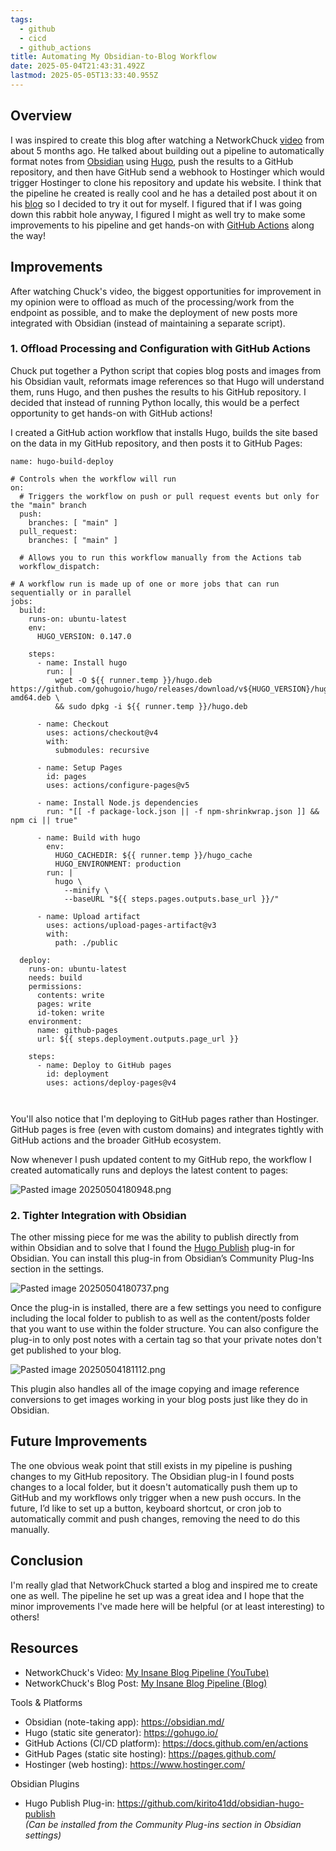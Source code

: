 ```yaml
---
tags:
  - github
  - cicd
  - github_actions
title: Automating My Obsidian-to-Blog Workflow
date: 2025-05-04T21:43:31.492Z
lastmod: 2025-05-05T13:33:40.955Z
---
```

## Overview

I was inspired to create this blog after watching a NetworkChuck [video](https://www.youtube.com/watch?v=dnE7c0ELEH8) from about 5 months ago. He talked about building out a pipeline to automatically format notes from [Obsidian](https://obsidian.md/) using [Hugo](https://gohugo.io/), push the results to a GitHub repository, and then have GitHub send a webhook to Hostinger which would trigger Hostinger to clone his repository and update his website. I think that the pipeline he created is really cool and he has a detailed post about it on his [blog](https://blog.networkchuck.com/posts/my-insane-blog-pipeline/) so I decided to try it out for myself. I figured that if I was going down this rabbit hole anyway, I figured I might as well try to make some improvements to his pipeline and get hands-on with [GitHub Actions](https://docs.github.com/en/actions) along the way!

## Improvements

After watching Chuck's video, the biggest opportunities for improvement in my opinion were to offload as much of the processing/work from the endpoint as possible, and to make the deployment of new posts more integrated with Obsidian (instead of maintaining a separate script).

### 1. Offload Processing and Configuration with GitHub Actions

Chuck put together a Python script that copies blog posts and images from his Obsidian vault, reformats image references so that Hugo will understand them, runs Hugo, and then pushes the results to his GitHub repository. I decided that instead of running Python locally, this would be a perfect opportunity to get hands-on with GitHub actions!

I created a GitHub action workflow that installs Hugo, builds the site based on the data in my GitHub repository, and then posts it to GitHub Pages:

```
name: hugo-build-deploy

# Controls when the workflow will run
on:
  # Triggers the workflow on push or pull request events but only for the "main" branch
  push:
    branches: [ "main" ]
  pull_request:
    branches: [ "main" ]

  # Allows you to run this workflow manually from the Actions tab
  workflow_dispatch:

# A workflow run is made up of one or more jobs that can run sequentially or in parallel
jobs:
  build:
    runs-on: ubuntu-latest
    env: 
      HUGO_VERSION: 0.147.0

    steps:
      - name: Install hugo
        run: |
          wget -O ${{ runner.temp }}/hugo.deb https://github.com/gohugoio/hugo/releases/download/v${HUGO_VERSION}/hugo_extended_${HUGO_VERSION}_linux-amd64.deb \
          && sudo dpkg -i ${{ runner.temp }}/hugo.deb

      - name: Checkout
        uses: actions/checkout@v4
        with:
          submodules: recursive

      - name: Setup Pages
        id: pages
        uses: actions/configure-pages@v5

      - name: Install Node.js dependencies
        run: "[[ -f package-lock.json || -f npm-shrinkwrap.json ]] && npm ci || true"

      - name: Build with hugo
        env:
          HUGO_CACHEDIR: ${{ runner.temp }}/hugo_cache
          HUGO_ENVIRONMENT: production
        run: |
          hugo \
            --minify \
            --baseURL "${{ steps.pages.outputs.base_url }}/"

      - name: Upload artifact
        uses: actions/upload-pages-artifact@v3
        with:
          path: ./public

  deploy:
    runs-on: ubuntu-latest
    needs: build
    permissions:
      contents: write
      pages: write
      id-token: write
    environment:
      name: github-pages
      url: ${{ steps.deployment.outputs.page_url }}

    steps:
      - name: Deploy to GitHub pages
        id: deployment
        uses: actions/deploy-pages@v4

        

```

You'll also notice that I'm deploying to GitHub pages rather than Hostinger. GitHub pages is free (even with custom domains) and integrates tightly with GitHub actions and the broader GitHub ecosystem.

Now whenever I push updated content to my GitHub repo, the workflow I created automatically runs and deploys the latest content to pages:

![Pasted image 20250504180948.png](/ob/attachments/Pasted%20image%2020250504180948.png)

### 2. Tighter Integration with Obsidian

The other missing piece for me was the ability to publish directly from within Obsidian and to solve that I found the [Hugo Publish](https://github.com/kirito41dd/obsidian-hugo-publish) plug-in for Obsidian. You can install this plug-in from Obsidian’s Community Plug-Ins section in the settings.

![Pasted image 20250504180737.png](/ob/attachments/Pasted%20image%2020250504180737.png)

Once the plug-in is installed, there are a few settings you need to configure including the local folder to publish to as well as the content/posts folder that you want to use within the folder structure. You can also configure the plug-in to only post notes with a certain tag so that your private notes don't get published to your blog.

![Pasted image 20250504181112.png](/ob/attachments/Pasted%20image%2020250504181112.png)

This plugin also handles all of the image copying and image reference conversions to get images working in your blog posts just like they do in Obsidian.

## Future Improvements

The one obvious weak point that still exists in my pipeline is pushing changes to my GitHub repository. The Obsidian plug-in I found posts changes to a local folder, but it doesn't automatically push them up to GitHub and my workflows only trigger when a new push occurs. In the future, I’d like to set up a button, keyboard shortcut, or cron job to automatically commit and push changes, removing the need to do this manually.

## Conclusion

I'm really glad that NetworkChuck started a blog and inspired me to create one as well. The pipeline he set up was a great idea and I hope that the minor improvements I've made here will be helpful (or at least interesting) to others!

## Resources

* NetworkChuck's Video: [My Insane Blog Pipeline (YouTube)](https://www.youtube.com/watch?v=dnE7c0ELEH8)
* NetworkChuck's Blog Post: [My Insane Blog Pipeline (Blog)](https://blog.networkchuck.com/posts/my-insane-blog-pipeline/)

Tools & Platforms

* Obsidian (note-taking app): <https://obsidian.md/>
* Hugo (static site generator): <https://gohugo.io/>
* GitHub Actions (CI/CD platform): <https://docs.github.com/en/actions>
* GitHub Pages (static site hosting): <https://pages.github.com/>
* Hostinger (web hosting): <https://www.hostinger.com/>

Obsidian Plugins

* Hugo Publish Plug-in: <https://github.com/kirito41dd/obsidian-hugo-publish>\
  *(Can be installed from the Community Plug-ins section in Obsidian settings)*
